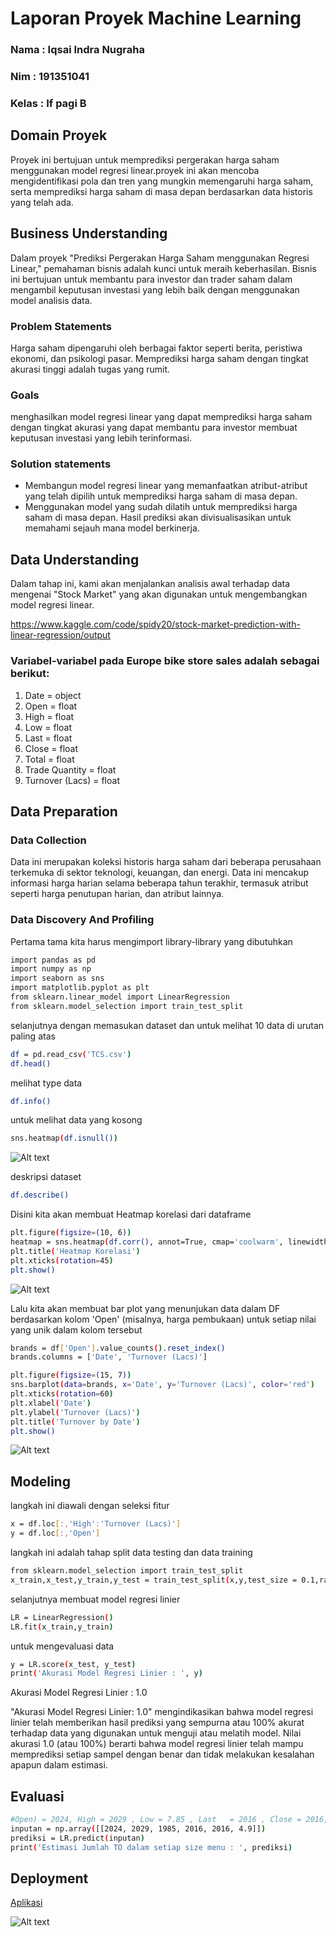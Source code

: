 # Laporan Proyek Machine Learning
### Nama : Iqsai Indra Nugraha
### Nim : 191351041
### Kelas : If pagi B

## Domain Proyek

Proyek ini bertujuan untuk memprediksi pergerakan harga saham menggunakan model regresi linear.proyek ini akan mencoba mengidentifikasi pola dan tren yang mungkin memengaruhi harga saham, serta memprediksi harga saham di masa depan berdasarkan data historis yang telah ada.

## Business Understanding

Dalam proyek "Prediksi Pergerakan Harga Saham menggunakan Regresi Linear," pemahaman bisnis adalah kunci untuk meraih keberhasilan. Bisnis ini bertujuan untuk membantu para investor dan trader saham dalam mengambil keputusan investasi yang lebih baik dengan menggunakan model analisis data. 

### Problem Statements

Harga saham dipengaruhi oleh berbagai faktor seperti berita, peristiwa ekonomi, dan psikologi pasar. Memprediksi harga saham dengan tingkat akurasi tinggi adalah tugas yang rumit.

 ### Goals
 
menghasilkan model regresi linear yang dapat memprediksi harga saham dengan tingkat akurasi yang dapat membantu para investor membuat keputusan investasi yang lebih terinformasi.

  ### Solution statements
  - Membangun model regresi linear yang memanfaatkan atribut-atribut yang telah dipilih untuk memprediksi harga saham di masa depan.
  - Menggunakan model yang sudah dilatih untuk memprediksi harga saham di masa depan. Hasil prediksi akan divisualisasikan untuk memahami sejauh mana model berkinerja.

  ## Data Understanding
  Dalam tahap ini, kami akan menjalankan analisis awal terhadap data mengenai "Stock Market" yang akan digunakan untuk mengembangkan model regresi linear.

  https://www.kaggle.com/code/spidy20/stock-market-prediction-with-linear-regression/output

  ### Variabel-variabel pada Europe bike store sales adalah sebagai berikut:
  1. Date = object 
  2. Open = float
  3. High = float
  4. Low = float
  5. Last = float
  6. Close = float
  7. Total = float
  8. Trade Quantity = float
  9. Turnover (Lacs) = float

## Data Preparation

### Data Collection
Data ini merupakan koleksi historis harga saham dari beberapa perusahaan terkemuka di sektor teknologi, keuangan, dan energi. Data ini mencakup informasi harga harian selama beberapa tahun terakhir, termasuk atribut seperti harga penutupan harian, dan atribut lainnya.

### Data Discovery And Profiling
Pertama tama kita harus mengimport library-library yang dibutuhkan 
``` bash
import pandas as pd
import numpy as np
import seaborn as sns
import matplotlib.pyplot as plt
from sklearn.linear_model import LinearRegression
from sklearn.model_selection import train_test_split
```
selanjutnya dengan memasukan dataset dan untuk melihat 10 data di urutan paling atas
```bash
df = pd.read_csv('TCS.csv')
df.head()
```
melihat type data 
``` bash
df.info()
```
untuk melihat data yang kosong 
``` bash
sns.heatmap(df.isnull())
```
![Alt text](gambar1.png) <br>

deskripsi dataset
```bash
df.describe()
```
Disini kita akan membuat Heatmap korelasi dari dataframe
``` bash
plt.figure(figsize=(10, 6))
heatmap = sns.heatmap(df.corr(), annot=True, cmap='coolwarm', linewidths=.5)
plt.title('Heatmap Korelasi')
plt.xticks(rotation=45)
plt.show()
```
![Alt text](gmbr2.png)

Lalu kita akan membuat bar plot yang menunjukan data dalam DF berdasarkan kolom 'Open' (misalnya, harga pembukaan) untuk setiap nilai yang unik dalam kolom tersebut

``` bash
brands = df['Open'].value_counts().reset_index()
brands.columns = ['Date', 'Turnover (Lacs)']
```
``` bash
plt.figure(figsize=(15, 7))
sns.barplot(data=brands, x='Date', y='Turnover (Lacs)', color='red')
plt.xticks(rotation=60)
plt.xlabel('Date')
plt.ylabel('Turnover (Lacs)')
plt.title('Turnover by Date')
plt.show()
```
![Alt text](gmbr.png)

  ## Modeling
  langkah ini diawali dengan seleksi fitur
```bash
x = df.loc[:,'High':'Turnover (Lacs)']
y = df.loc[:,'Open']
```

langkah ini adalah tahap split data testing dan data training
```bash
from sklearn.model_selection import train_test_split
x_train,x_test,y_train,y_test = train_test_split(x,y,test_size = 0.1,random_state = 0)
```

selanjutnya membuat model regresi linier
```bash
LR = LinearRegression()
LR.fit(x_train,y_train)
```

untuk mengevaluasi data 
```bash
y = LR.score(x_test, y_test)
print('Akurasi Model Regresi Linier : ', y)
```
Akurasi Model Regresi Linier :  1.0

 "Akurasi Model Regresi Linier: 1.0" mengindikasikan bahwa model regresi linier telah memberikan hasil prediksi yang sempurna atau 100% akurat terhadap data yang digunakan untuk menguji atau melatih model. Nilai akurasi 1.0 (atau 100%) berarti bahwa model regresi linier telah mampu memprediksi setiap sampel dengan benar dan tidak melakukan kesalahan apapun dalam estimasi.

## Evaluasi
``` bash
#Open) = 2024, High	= 2029 , Low = 7.85 , Last	 = 2016 , Close = 2016,  Total Trade Quantity = 4.9 
inputan = np.array([[2024, 2029, 1985, 2016, 2016, 4.9]])
prediksi = LR.predict(inputan)
print('Estimasi Jumlah TO dalam setiap size menu : ', prediksi)
```

## Deployment

  [Aplikasi](https://tugasuts-fsy7f2kbb9aqupdhfmjjfs.streamlit.app/)

  ![Alt text](gambar3.png)
